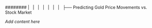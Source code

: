 ######## |   |   |   |   |   |   |   ├── Predicting Gold Price Movements vs. Stock Market

*Add content here*